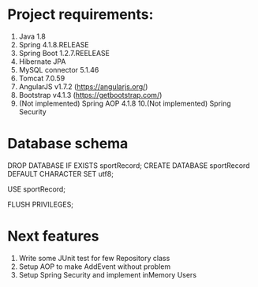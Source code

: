 # Project requirements:

1. Java 1.8
2. Spring 4.1.8.RELEASE
3. Spring Boot 1.2.7.REELEASE
4. Hibernate JPA 
5. MySQL connector 5.1.46
6. Tomcat 7.0.59
7. AngularJS v1.7.2 (https://angularjs.org/)
8. Bootstrap v4.1.3 (https://getbootstrap.com/)
9. (Not implemented) Spring AOP 4.1.8
10.(Not implemented) Spring Security

# Database schema

DROP DATABASE IF EXISTS sportRecord;
CREATE DATABASE sportRecord DEFAULT CHARACTER SET utf8;

USE sportRecord;

FLUSH PRIVILEGES;


# Next features
1. Write some JUnit test for few Repository class
2. Setup AOP to make AddEvent without problem
3. Setup Spring Security and implement inMemory Users
